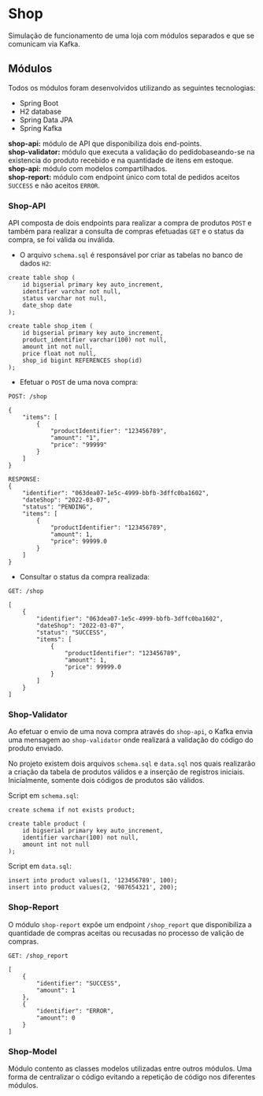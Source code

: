 # Shop

Simulação de funcionamento de uma loja com módulos separados e que se comunicam via Kafka.

## Módulos

Todos os módulos foram desenvolvidos utilizando as seguintes tecnologias:

* Spring Boot
* H2 database
* Spring Data JPA
* Spring Kafka

<b>shop-api:</b> módulo de API que disponibiliza dois end-points.</br>
<b>shop-validator:</b> módulo que executa a validação do pedidobaseando-se na existencia do produto recebido e na quantidade de itens em estoque.</br>
<b>shop-api:</b> módulo com modelos compartilhados.</br>
<b>shop-report:</b> módulo com endpoint único com total de pedidos aceitos <code>SUCCESS</code> e não aceitos <code>ERROR</code>.

### Shop-API

API composta de dois endpoints para realizar a compra de produtos `POST` e também para realizar a consulta de compras efetuadas `GET`
e o status da compra, se foi válida ou inválida.

* O arquivo `schema.sql` é responsável por criar as tabelas no banco de dados `H2`:

```
create table shop (
    id bigserial primary key auto_increment,
    identifier varchar not null,
    status varchar not null,
    date_shop date
);

create table shop_item (
    id bigserial primary key auto_increment,
    product_identifier varchar(100) not null,
    amount int not null,
    price float not null,
    shop_id bigint REFERENCES shop(id)
);
```


* Efetuar o <code>POST</code> de uma nova compra:

```
POST: /shop

{
    "items": [
        {
            "productIdentifier": "123456789",
            "amount": "1",
            "price": "99999"
        }
    ]
}

RESPONSE:
{
    "identifier": "063dea07-1e5c-4999-bbfb-3dffc0ba1602",
    "dateShop": "2022-03-07",
    "status": "PENDING",
    "items": [
        {
            "productIdentifier": "123456789",
            "amount": 1,
            "price": 99999.0
        }
    ]
}
```

* Consultar o status da compra realizada:

```
GET: /shop

[
    {
        "identifier": "063dea07-1e5c-4999-bbfb-3dffc0ba1602",
        "dateShop": "2022-03-07",
        "status": "SUCCESS",
        "items": [
            {
                "productIdentifier": "123456789",
                "amount": 1,
                "price": 99999.0
            }
        ]
    }
]
```


### Shop-Validator

Ao efetuar o envio de uma nova compra através do <code>shop-api</code>, o Kafka envia uma mensagem ao <code>shop-validator</code>
onde realizará a validação do código do produto enviado. 

No projeto existem dois arquivos <code>schema.sql</code> e <code>data.sql</code> nos quais realizarão a criação da tabela de 
produtos válidos e a inserção de registros iniciais. Inicialmente, somente dois códigos de produtos são válidos.

Script em `schema.sql`:
```
create schema if not exists product;

create table product (
    id bigserial primary key auto_increment,
    identifier varchar(100) not null,
    amount int not null
);
```

Script em `data.sql`:

```
insert into product values(1, '123456789', 100);
insert into product values(2, '987654321', 200);
```

### Shop-Report

O módulo `shop-report` expõe um endpoint `/shop_report` que disponibiliza a quantidade de compras aceitas ou recusadas no processo
de valição de compras.

```
GET: /shop_report

[
    {
        "identifier": "SUCCESS",
        "amount": 1
    },
    {
        "identifier": "ERROR",
        "amount": 0
    }
]

```

### Shop-Model

Módulo contento as classes modelos utilizadas entre outros módulos. Uma forma de centralizar o código evitando a repetição
de código nos diferentes módulos.